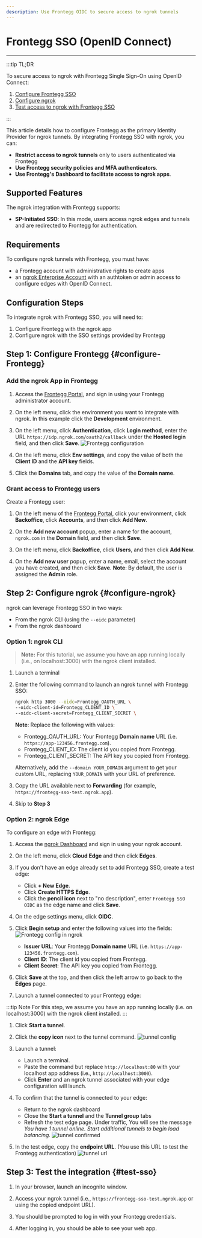 ```yaml
---
description: Use Frontegg OIDC to secure access to ngrok tunnels
---
```


# Frontegg SSO (OpenID Connect)

---

:::tip TL;DR

To secure access to ngrok with Frontegg Single Sign-On using OpenID Connect:

1. [Configure Frontegg SSO](#configure-Frontegg)
1. [Configure ngrok](#configure-ngrok)
1. [Test access to ngrok with Frontegg SSO](#test-sso)

:::

This article details how to configure Frontegg as the primary Identity Provider for ngrok tunnels.
By integrating Frontegg SSO with ngrok, you can:

- **Restrict access to ngrok tunnels** only to users authenticated via Frontegg
- **Use Frontegg security policies and MFA authenticators**.
- **Use Frontegg's Dashboard to facilitate access to ngrok apps**.

## Supported Features

The ngrok integration with Frontegg supports:

- **SP-Initiated SSO**: In this mode, users access ngrok edges and tunnels and are redirected to Frontegg for authentication.

## Requirements

To configure ngrok tunnels with Frontegg, you must have:

- a Frontegg account with administrative rights to create apps
- an [ngrok Enterprise Account](https://ngrok.com/pricing) with an authtoken or admin access to configure edges with OpenID Connect.

## Configuration Steps

To integrate ngrok with Frontegg SSO, you will need to:

1. Configure Frontegg with the ngrok app
1. Configure ngrok with the SSO settings provided by Frontegg

## **Step 1**: Configure Frontegg {#configure-Frontegg}

### Add the ngrok App in Frontegg

1. Access the [Frontegg Portal](https://portal.frontegg.com/), and sign in using your Frontegg administrator account.

1. On the left menu, click the environment you want to integrate with ngrok. In this example click the **Development** environment.

1. On the left menu, click **Authentication**, click **Login method**, enter the URL `https://idp.ngrok.com/oauth2/callback` under the **Hosted login** field, and then click **Save**.
   ![Frontegg configuration](img/ngrok_url_configuration_frontegg.png)

1. On the left menu, click **Env settings**, and copy the value of both the **Client ID** and the **API key** fields.

1. Click the **Domains** tab, and copy the value of the **Domain name**.


### Grant access to Frontegg users

Create a Frontegg user:

1. On the left menu of the [Frontegg Portal](https://portal.frontegg.com/), click your environment, click **Backoffice**, click **Accounts**, and then click **Add New**.

1. On the **Add new account** popup, enter a name for the account, `ngrok.com` in the **Domain** field, and then click **Save**.

1. On the left menu, click **Backoffice**, click **Users**, and then click **Add New**.

1. On the **Add new user** popup, enter a name, email, select the account you have created, and then click **Save**.
   **Note**: By default, the user is assigned the **Admin** role.


## **Step 2**: Configure ngrok {#configure-ngrok}

ngrok can leverage Frontegg SSO in two ways:

- From the ngrok CLI (using the `--oidc` parameter)
- From the ngrok dashboard

### **Option 1**: ngrok CLI

> **Note:** For this tutorial, we assume you have an app running locally (i.e., on localhost:3000) with the ngrok client installed.

1. Launch a terminal

1. Enter the following command to launch an ngrok tunnel with Frontegg SSO:

   ```bash
   ngrok http 3000 --oidc=Frontegg_OAUTH_URL \
   --oidc-client-id=Frontegg_CLIENT_ID \
   --oidc-client-secret=Frontegg_CLIENT_SECRET \
   ```

   **Note**: Replace the following with values:

   - Frontegg_OAUTH_URL: Your Frontegg **Domain name** URL (i.e. `https://app-123456.frontegg.com`).
   - Frontegg_CLIENT_ID: The client id you copied from Frontegg.
   - Frontegg_CLIENT_SECRET: The API key you copied from Frontegg.

   Alternatively, add the `--domain YOUR_DOMAIN` argument to get your custom URL, replacing `YOUR_DOMAIN` with your URL of preference.

1. Copy the URL available next to **Forwarding** (for example, `https://frontegg-sso-test.ngrok.app`).

1. Skip to **Step 3**


### **Option 2**: ngrok Edge

To configure an edge with Frontegg:

1. Access the [ngrok Dashboard](https://dashboard.ngrok.com/) and sign in using your ngrok account.

1. On the left menu, click **Cloud Edge** and then click **Edges**.

1. If you don't have an edge already set to add Frontegg SSO, create a test edge:

   - Click **+ New Edge**.
   - Click **Create HTTPS Edge**.
   - Click the **pencil icon** next to "no description", enter `Frontegg SSO OIDC` as the edge name and click **Save**.

1. On the edge settings menu, click **OIDC**.

1. Click **Begin setup** and enter the following values into the fields:
   ![Frontegg config in ngrok](img/frontegg-1.png)

   - **Issuer URL**: Your Frontegg **Domain name** URL (i.e. `https://app-123456.frontegg.com`).
   - **Client ID**: The client id you copied from Frontegg.
   - **Client Secret**: The API key you copied from Frontegg.

1. Click **Save** at the top, and then click the left arrow to go back to the **Edges** page.

1. Launch a tunnel connected to your Frontegg edge:

:::tip Note
For this step, we assume you have an app running locally (i.e. on localhost:3000) with the ngrok client installed.
:::

1. Click **Start a tunnel**.

1. Click the **copy icon** next to the tunnel command.
   ![tunnel config](img/frontegg-2.png)

1. Launch a tunnel:

    - Launch a terminal.
    - Paste the command but replace `http://localhost:80` with your localhost app address (i.e., `http://localhost:3000`).
    - Click **Enter** and an ngrok tunnel associated with your edge configuration will launch.

1. To confirm that the tunnel is connected to your edge:

    - Return to the ngrok dashboard
    - Close the **Start a tunnel** and the **Tunnel group** tabs
    - Refresh the test edge page. Under traffic, You will see the message _You have 1 tunnel online. Start additional tunnels to begin load balancing._
      ![tunnel confirmed](img/frontegg-3.png)

1. In the test edge, copy the **endpoint URL**. (You use this URL to test the Frontegg authentication)
    ![tunnel url](img/frontegg-4.png)


## Step 3: Test the integration {#test-sso}

1. In your browser, launch an incognito window.

1. Access your ngrok tunnel (i.e., `https://frontegg-sso-test.ngrok.app` or using the copied endpoint URL).

1. You should be prompted to log in with your Frontegg credentials.

1. After logging in, you should be able to see your web app.
